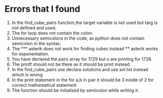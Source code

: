 # Errors that I found

1. In the find_cube_pairs function,the target variable is not used but targ is not defined and used.<br>
2. The for loop does not contain the colon.<br>
3. Unnecessary semicolons in the code, as python does not contain semicolon in the syntax.<br>
4. The *** asterik does not work for finding cubes instead ** asterik works for exponentation.<br>
5. You have declared the pairs array for 1729 but u are printing for 1728.<br>
6. The printf should not be there as it should be print instead.<br>
7. In the find_cube_pairs use declare solutions and use sol list instead which is wrong<br>
8. In the print statement in the for a,b in pair it should be 3 inside of 2 for correct mathematical statement <br>
9. The function should be initialised by semicolon while writing it.<br>